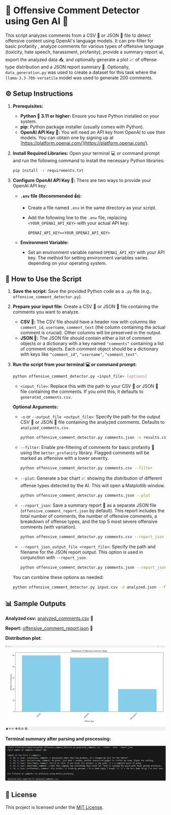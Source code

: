 # 🚫 Offensive Comment Detector using Gen AI 🤖

This script analyzes comments from a CSV 💾 or JSON 📄 file to detect offensive content using OpenAI's language models. It can pre-filter for basic profanity , analyze comments for various types of offensive language (toxicity, hate speech, harassment, profanity), provide a summary report 📊, export the analyzed data 📤, and optionally generate a plot 📈 of offense type distribution and a JSON report summary 📝.
Optionally, `data_generation.py` was used to create a dataset for this task where the `llama-3.3-70b-versatile` model was used to generate 200 comments.

## ⚙️ Setup Instructions

1.  **Prerequisites:**
    * **Python 🐍 3.11 or higher:** Ensure you have Python installed on your system.
    * **pip:** Python package installer (usually comes with Python).
    * **OpenAI API Key 🔑:** You will need an API key from OpenAI to use their models. You can obtain one by signing up at [https://platform.openai.com/](https://platform.openai.com/).

2.  **Install Required Libraries:**
    Open your terminal 💻 or command prompt and run the following command to install the necessary Python libraries:

    ```bash
    pip install -r requirements.txt
    ```

3.  **Configure OpenAI API Key 🔑:**
    There are two ways to provide your OpenAI API key:

    * **`.env` file (Recommended 👍):**
        * Create a file named `.env` in the same directory as your script.
        * Add the following line to the `.env` file, replacing `<YOUR_OPENAI_API_KEY>` with your actual API key:

            ```
            OPENAI_API_KEY=<YOUR_OPENAI_API_KEY>
            ```

    * **Environment Variable:**
        * Set an environment variable named `OPENAI_API_KEY` with your API key. The method for setting environment variables varies depending on your operating system.

## 🚀 How to Use the Script

1.  **Save the script:** Save the provided Python code as a `.py` file (e.g., `offensive_comment_detector.py`).

2.  **Prepare your input file:** Create a CSV 💾 or JSON 📄 file containing the comments you want to analyze.

    * **CSV 💾:** The CSV file should have a header row with columns like `comment_id`, `username`, `comment_text` (the column containing the actual comment is crucial). Other columns will be preserved in the output.
    * **JSON 📄:** The JSON file should contain either a list of comment objects or a dictionary with a key named `"comments"` containing a list of comment objects. Each comment object should be a dictionary with keys like `"comment_id"`, `"username"`, `"comment_text"`.

3.  **Run the script from your terminal 💻 or command prompt:**

    ```bash
    python offensive_comment_detector.py <input_file> [options]
    ```

    * `<input_file>`: Replace this with the path to your CSV 💾 or JSON 📄 file containing the comments. If you omit this, it defaults to `generated_comments.csv`.

    **Optional Arguments:**

    * `-o` or `--output_file <output_file>`: Specify the path for the output CSV 💾 or JSON 📄 file containing the analyzed comments. Defaults to `analyzed_comments.csv`.

        ```bash
        python offensive_comment_detector.py comments.json -o results.csv
        ```

    * `--filter`: Enable pre-filtering of comments for basic profanity 🤬 using the `better_profanity` library. Flagged comments will be marked as offensive with a lower severity.

        ```bash
        python offensive_comment_detector.py comments.csv --filter
        ```

    * `--plot`: Generate a bar chart 📈 showing the distribution of different offense types detected by the AI. This will open a Matplotlib window.

        ```bash
        python offensive_comment_detector.py comments.json --plot
        ```

    * `--report_json`: Save a summary report 📝 as a separate JSON file (`offensive_comment_report.json` by default). This report includes the total number of comments, the number of offensive comments, a breakdown of offense types, and the top 5 most severe offensive comments (with variation).

        ```bash
        python offensive_comment_detector.py comments.csv --report_json
        ```

    * `--report_json_output_file <report_file>`: Specify the path and filename for the JSON report output. This option is used in conjunction with `--report_json`.

        ```bash
        python offensive_comment_detector.py comments.json --report_json --report_json_output_file summary.json
        ```

    You can combine these options as needed:

    ```bash
    python offensive_comment_detector.py input.csv -o analyzed.json --filter --plot --report_json --report_json_output_file report.json
    ```

## 📊 Sample Outputs

**Analyzed csv:**
[analyzed_comments.csv](analyzed_comments.csv) 💾

**Report:**
[offensive_comment_report.json](offensive_comment_report.json) 📄

**Distribution plot:**

![Distribution Plot](images/i1.png)

**Terminal summary after parsing and processing:**

![TS](images/i2.png)


## 📜 License

This project is licensed under the [MIT License](LICENSE).